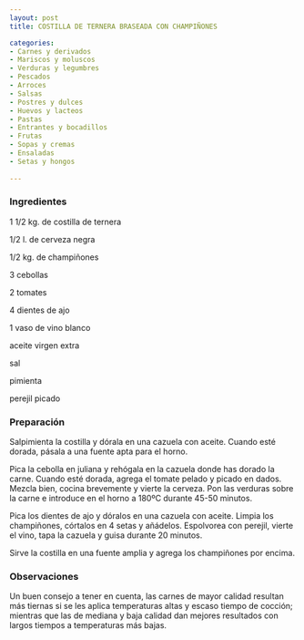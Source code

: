 ```yaml
---
layout: post
title: COSTILLA DE TERNERA BRASEADA CON CHAMPIÑONES

categories:
- Carnes y derivados
- Mariscos y moluscos
- Verduras y legumbres
- Pescados
- Arroces
- Salsas
- Postres y dulces
- Huevos y lacteos
- Pastas
- Entrantes y bocadillos
- Frutas
- Sopas y cremas
- Ensaladas
- Setas y hongos
 
---
```

<h3>Ingredientes</h3>
1 1/2 kg. de costilla de ternera

1/2 l. de cerveza negra

1/2 kg. de champiñones

3 cebollas

2 tomates

4 dientes de ajo

1 vaso de vino blanco

aceite virgen extra

sal

pimienta

perejil picado

<h3>Preparación</h3>
Salpimienta la costilla y dórala en una cazuela con aceite. Cuando esté dorada, pásala a una fuente apta para el horno.

Pica la cebolla en juliana y rehógala en la cazuela donde has dorado la carne. Cuando esté dorada, agrega el tomate pelado y picado en dados. Mezcla bien, cocina brevemente y vierte la cerveza. Pon las verduras sobre la carne e introduce en el horno a 180&ordm;C durante 45-50 minutos.

Pica los dientes de ajo y dóralos en una cazuela con aceite. Limpia los champiñones, córtalos en 4 setas y añádelos. Espolvorea con perejil, vierte el vino, tapa la cazuela y guisa durante 20 minutos.

Sirve la costilla en una fuente amplia y agrega los champiñones por encima.

<h3>Observaciones</h3>
Un buen consejo a tener en cuenta, las carnes de mayor calidad resultan más tiernas si se les aplica temperaturas altas y escaso tiempo de cocción; mientras que las de mediana y baja calidad dan mejores resultados con largos tiempos a temperaturas más bajas.

